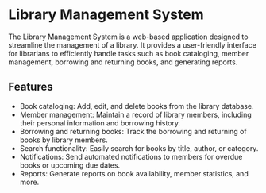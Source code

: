 # Library Management System

The Library Management System is a web-based application designed to streamline the management of a library. It provides a user-friendly interface for librarians to efficiently handle tasks such as book cataloging, member management, borrowing and returning books, and generating reports.

## Features

- Book cataloging: Add, edit, and delete books from the library database.
- Member management: Maintain a record of library members, including their personal information and   borrowing history.
- Borrowing and returning books: Track the borrowing and returning of books by library members.
- Search functionality: Easily search for books by title, author, or category.
- Notifications: Send automated notifications to members for overdue books or upcoming due dates.
- Reports: Generate reports on book availability, member statistics, and more.
